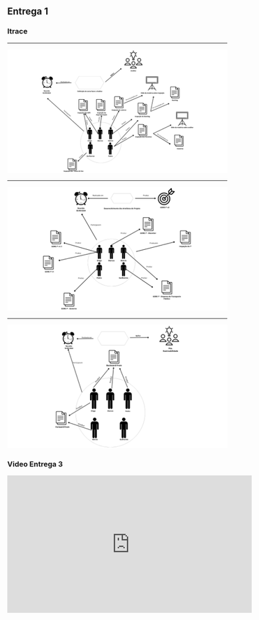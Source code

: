 ## Entrega 1



### **Itrace**



---
![itrace1](../assets/Itrace/6.png)

---
![itrace2](../assets/Itrace/7.png)

---
![itrace3](../assets/Itrace/8.png)

### **Video Entrega 3**

<iframe width="560" height="315" src="https://www.youtube.com/embed/w1zEgCrzsaQ?si=itkxNZ2umjV3wLzL" title="YouTube video player" frameborder="0" allow="accelerometer; autoplay; clipboard-write; encrypted-media; gyroscope; picture-in-picture; web-share" referrerpolicy="strict-origin-when-cross-origin" allowfullscreen></iframe>